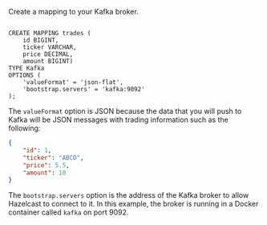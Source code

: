Create a mapping to your Kafka broker.

<code class="execute T3" title="Run command">
CREATE MAPPING trades (
    id BIGINT,
    ticker VARCHAR,
    price DECIMAL,
    amount BIGINT)
TYPE Kafka
OPTIONS (
    'valueFormat' = 'json-flat',
    'bootstrap.servers' = 'kafka:9092'
);
</code>

The `valueFormat` option is JSON because the data that you will push to Kafka will be JSON messages with trading information such as the following:

```json
{
    "id": 1,
    "ticker": "ABCD",
    "price": 5.5,
    "amount": 10
}
```

The `bootstrap.servers` option is the address of the Kafka broker to allow Hazelcast to connect to it. In this example, the broker is running in a Docker container called `kafka` on port 9092.

